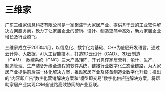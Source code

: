 # 三维家

广东三维家信息科技有限公司是一家聚焦于大家居产业、提供基于云的工业软件解决方案服务商，致力于让家居企业的营销、设计、制造更简单高效，助力家居企业增长及行业腾飞。

三维家成立于2013年1月，以信息化、数字化为基础、C++为底层开发语言，通过云计算、大数据、AI人工智能技术，打造3D云设计（CAD）、3D云制造（CAM）、数控系统（CNC）三大产品矩阵，开发贯穿家居营销、设计、生产、制造管理、生产装备升级全流程的软件系统，链接行业数字化生态全链路，为大家居产业提供前后端一体化解决方案，推动家居产业及装备制造业数字化升级；推出的“内容即广告”数字化营销解决方案和“模型即交易”数字化供应链解决方案，将帮助家居产业实现C2M全链路高效协同的产业互联。

